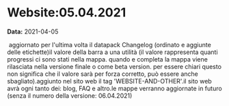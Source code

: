 # Website:05.04.2021

**Data:** 2021-04-05

 aggiornato per l'ultima volta il datapack Changelog (ordinato e aggiunte delle etichette)il valore della barra a una utilità (il valore rappresenta quanti progressi ci sono stati nella mappa. quando e completa la mappa viene rilasciata nella versione finale o come beta version. per essere chiari questo non significa che il valore sarà per forza corretto, può essere anche sbagliato).aggiunto nel sito web il tag 'WEBSITE-AND-OTHER'.il sito web avrà ogni tanto dei: blog, FAQ e altro.le mappe verranno aggiornate in futuro (senza il numero della versione: 06.04.2021)
